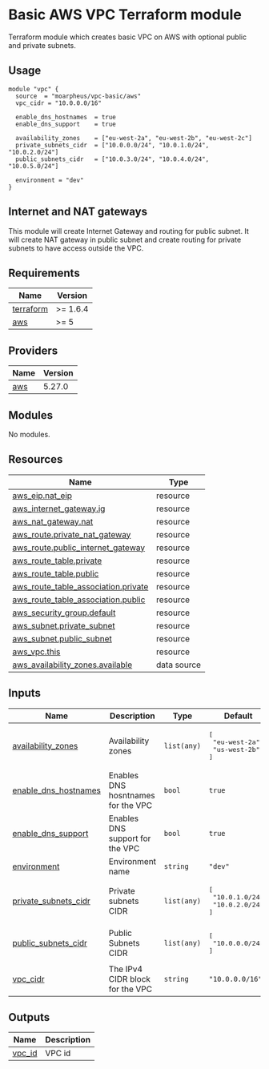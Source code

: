 # Basic AWS VPC Terraform module 

Terraform module which creates basic VPC on AWS with optional public and private subnets.

## Usage

```hcl
module "vpc" {
  source  = "moarpheus/vpc-basic/aws"
  vpc_cidr = "10.0.0.0/16"

  enable_dns_hostnames  = true
  enable_dns_support    = true

  availability_zones    = ["eu-west-2a", "eu-west-2b", "eu-west-2c"]
  private_subnets_cidr  = ["10.0.0.0/24", "10.0.1.0/24", "10.0.2.0/24"]
  public_subnets_cidr   = ["10.0.3.0/24", "10.0.4.0/24", "10.0.5.0/24"]

  environment = "dev"
}
```

## Internet and NAT gateways

This module will create Internet Gateway and routing for public subnet. It will create NAT gateway in public subnet and create routing for private subnets to have access outside the VPC.

## Requirements

| Name | Version |
|------|---------|
| <a name="requirement_terraform"></a> [terraform](#requirement\_terraform) | >= 1.6.4 |
| <a name="requirement_aws"></a> [aws](#requirement\_aws) | >= 5 |

## Providers

| Name | Version |
|------|---------|
| <a name="provider_aws"></a> [aws](#provider\_aws) | 5.27.0 |

## Modules

No modules.

## Resources

| Name | Type |
|------|------|
| [aws_eip.nat_eip](https://registry.terraform.io/providers/hashicorp/aws/latest/docs/resources/eip) | resource |
| [aws_internet_gateway.ig](https://registry.terraform.io/providers/hashicorp/aws/latest/docs/resources/internet_gateway) | resource |
| [aws_nat_gateway.nat](https://registry.terraform.io/providers/hashicorp/aws/latest/docs/resources/nat_gateway) | resource |
| [aws_route.private_nat_gateway](https://registry.terraform.io/providers/hashicorp/aws/latest/docs/resources/route) | resource |
| [aws_route.public_internet_gateway](https://registry.terraform.io/providers/hashicorp/aws/latest/docs/resources/route) | resource |
| [aws_route_table.private](https://registry.terraform.io/providers/hashicorp/aws/latest/docs/resources/route_table) | resource |
| [aws_route_table.public](https://registry.terraform.io/providers/hashicorp/aws/latest/docs/resources/route_table) | resource |
| [aws_route_table_association.private](https://registry.terraform.io/providers/hashicorp/aws/latest/docs/resources/route_table_association) | resource |
| [aws_route_table_association.public](https://registry.terraform.io/providers/hashicorp/aws/latest/docs/resources/route_table_association) | resource |
| [aws_security_group.default](https://registry.terraform.io/providers/hashicorp/aws/latest/docs/resources/security_group) | resource |
| [aws_subnet.private_subnet](https://registry.terraform.io/providers/hashicorp/aws/latest/docs/resources/subnet) | resource |
| [aws_subnet.public_subnet](https://registry.terraform.io/providers/hashicorp/aws/latest/docs/resources/subnet) | resource |
| [aws_vpc.this](https://registry.terraform.io/providers/hashicorp/aws/latest/docs/resources/vpc) | resource |
| [aws_availability_zones.available](https://registry.terraform.io/providers/hashicorp/aws/latest/docs/data-sources/availability_zones) | data source |

## Inputs

| Name | Description | Type | Default | Required |
|------|-------------|------|---------|:--------:|
| <a name="input_availability_zones"></a> [availability\_zones](#input\_availability\_zones) | Availability zones | `list(any)` | <pre>[<br>  "eu-west-2a",<br>  "us-west-2b"<br>]</pre> | no |
| <a name="input_enable_dns_hostnames"></a> [enable\_dns\_hostnames](#input\_enable\_dns\_hostnames) | Enables DNS hosntnames for the VPC | `bool` | `true` | no |
| <a name="input_enable_dns_support"></a> [enable\_dns\_support](#input\_enable\_dns\_support) | Enables DNS support for the VPC | `bool` | `true` | no |
| <a name="input_environment"></a> [environment](#input\_environment) | Environment name | `string` | `"dev"` | no |
| <a name="input_private_subnets_cidr"></a> [private\_subnets\_cidr](#input\_private\_subnets\_cidr) | Private subnets CIDR | `list(any)` | <pre>[<br>  "10.0.1.0/24",<br>  "10.0.2.0/24"<br>]</pre> | no |
| <a name="input_public_subnets_cidr"></a> [public\_subnets\_cidr](#input\_public\_subnets\_cidr) | Public Subnets CIDR | `list(any)` | <pre>[<br>  "10.0.0.0/24"<br>]</pre> | no |
| <a name="input_vpc_cidr"></a> [vpc\_cidr](#input\_vpc\_cidr) | The IPv4 CIDR block for the VPC | `string` | `"10.0.0.0/16"` | no |

## Outputs

| Name | Description |
|------|-------------|
| <a name="output_vpc_id"></a> [vpc\_id](#output\_vpc\_id) | VPC id |

